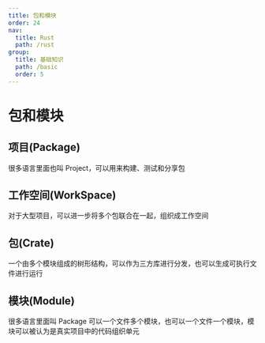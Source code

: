 ```yaml
---
title: 包和模块
order: 24
nav:
  title: Rust
  path: /rust
group:
  title: 基础知识
  path: /basic
  order: 5
---
```


# 包和模块

## 项目(Package)

很多语言里面也叫 Project，可以用来构建、测试和分享包

## 工作空间(WorkSpace)

对于大型项目，可以进一步将多个包联合在一起，组织成工作空间

## 包(Crate)

一个由多个模块组成的树形结构，可以作为三方库进行分发，也可以生成可执行文件进行运行

## 模块(Module)

很多语言里面叫 Package 可以一个文件多个模块，也可以一个文件一个模块，模块可以被认为是真实项目中的代码组织单元
